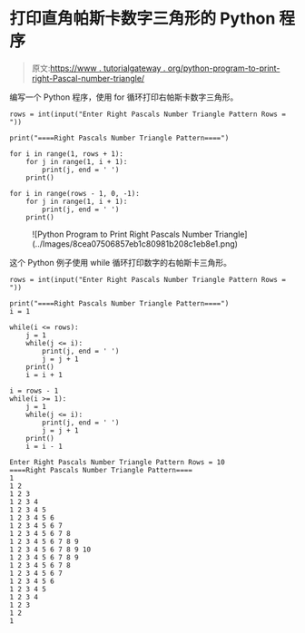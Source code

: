 # 打印直角帕斯卡数字三角形的 Python 程序

> 原文:[https://www . tutorialgateway . org/python-program-to-print-right-Pascal-number-triangle/](https://www.tutorialgateway.org/python-program-to-print-right-pascals-number-triangle/)

编写一个 Python 程序，使用 for 循环打印右帕斯卡数字三角形。

```
rows = int(input("Enter Right Pascals Number Triangle Pattern Rows = "))

print("====Right Pascals Number Triangle Pattern====")

for i in range(1, rows + 1):
    for j in range(1, i + 1):
        print(j, end = ' ')
    print()

for i in range(rows - 1, 0, -1):
    for j in range(1, i + 1):
        print(j, end = ' ')
    print()
```

<figure class="wp-block-image size-large">![Python Program to Print Right Pascals Number Triangle](../Images/8cea07506857eb1c80981b208c1eb8e1.png)</figure>

这个 Python 例子使用 while 循环打印数字的右帕斯卡三角形。

```
rows = int(input("Enter Right Pascals Number Triangle Pattern Rows = "))

print("====Right Pascals Number Triangle Pattern====")
i = 1

while(i <= rows):
    j = 1
    while(j <= i):
        print(j, end = ' ')
        j = j + 1
    print()
    i = i + 1

i = rows - 1
while(i >= 1):
    j = 1
    while(j <= i):
        print(j, end = ' ')
        j = j + 1
    print()
    i = i - 1
```

```
Enter Right Pascals Number Triangle Pattern Rows = 10
====Right Pascals Number Triangle Pattern====
1 
1 2 
1 2 3 
1 2 3 4 
1 2 3 4 5 
1 2 3 4 5 6 
1 2 3 4 5 6 7 
1 2 3 4 5 6 7 8 
1 2 3 4 5 6 7 8 9 
1 2 3 4 5 6 7 8 9 10 
1 2 3 4 5 6 7 8 9 
1 2 3 4 5 6 7 8 
1 2 3 4 5 6 7 
1 2 3 4 5 6 
1 2 3 4 5 
1 2 3 4 
1 2 3 
1 2 
1
```